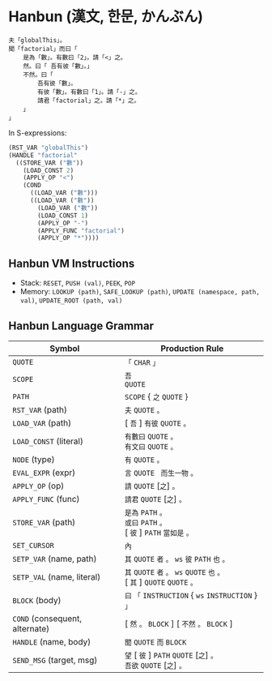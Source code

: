 # Hanbun (漢文, 한문, かんぶん)

```
夫「globalThis」。
聞「factorial」而曰「
    是為「數」。有數曰「2」。請「<」之。
    然。曰「 吾有彼「數」。」
    不然。曰「
        吾有彼「數」。
        有彼「數」。有數曰「1」。請「-」之。
        請君「factorial」之。請「*」之。
    」
」
```

In S-expressions:

```scheme
(RST_VAR "globalThis")
(HANDLE "factorial"
  ((STORE_VAR ("數"))
    (LOAD_CONST 2)
    (APPLY_OP "<")
    (COND
      ((LOAD_VAR ("數")))
      ((LOAD_VAR ("數"))
        (LOAD_VAR ("數"))
        (LOAD_CONST 1)
        (APPLY_OP "-")
        (APPLY_FUNC "factorial")
        (APPLY_OP "*"))))
```

## Hanbun VM Instructions
- Stack: `RESET`, `PUSH (val)`, `PEEK`, `POP`
- Memory: `LOOKUP (path)`, `SAFE_LOOKUP (path)`, `UPDATE (namespace, path, val)`, `UPDATE_ROOT (path, val)`
 
## Hanbun Language Grammar

| Symbol  | Production Rule          |
| ------- | ------------------------ |
| `QUOTE` | `「` `CHAR` `」`         |
| `SCOPE` | `吾` <br> `QUOTE`        |
| `PATH`  | `SCOPE` { `之` `QUOTE` } |
| `RST_VAR` (path)               | `夫` `QUOTE` `。`                                                                |
| `LOAD_VAR` (path)              | [ `吾` ] `有彼` `QUOTE` `。`                                                     |
| `LOAD_CONST` (literal)         | `有數曰` `QUOTE` `。` <br> `有文曰` `QUOTE` `。`                                 |
| `NODE` (type)                  | `有` `QUOTE` `。`                                                                |
| `EVAL_EXPR` (expr)             | `言` `QUOTE` ` 而生一物` `。`                                                    |
| `APPLY_OP` (op)                | `請` `QUOTE` [`之`] `。`                                                         |
| `APPLY_FUNC` (func)            | `請君` `QUOTE` [`之`] `。`                                                       |
| `STORE_VAR` (path)             | `是為` `PATH` `。` <br> `或曰` `PATH` `。`<br> [ `彼` ] `PATH` `當如是` `。`     |
| `SET_CURSOR`                   | `內`                                                                             |
| `SETP_VAR` (name, path)             | `其` `QUOTE` `者` `。` `ws` `彼` `PATH` `也` `。`                                |
| `SETP_VAL` (name, literal)          | `其` `QUOTE` `者` `。` `ws` `QUOTE` `也` `。` <br> [ `其` ] `QUOTE` `QUOTE` `。` |
| `BLOCK` (body)                 | `曰` `「` `INSTRUCTION` { `ws` `INSTRUCTION` } `」`                              |
| `COND` (consequent, alternate) | [ `然` `。` `BLOCK` ] [ `不然` `。` `BLOCK` ]                                    |
| `HANDLE` (name, body)          | `聞` `QUOTE` `而` `BLOCK`                                                        |
| `SEND_MSG` (target, msg)       | `望` [ `彼` ] `PATH` `QUOTE` [`之`] `。` <br> `吾欲` `QUOTE` [`之`] `。`         |


